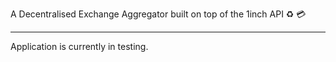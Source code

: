 A Decentralised Exchange Aggregator built on top of the 1inch API ♻️ 💳

---

Application is currently in testing.